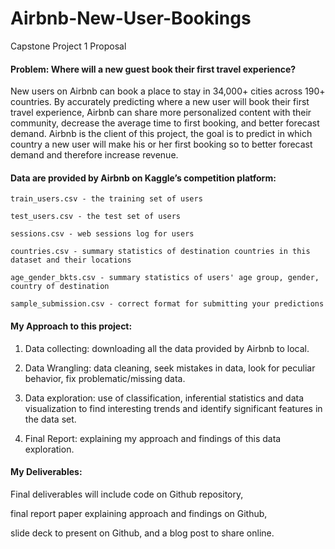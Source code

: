 # Airbnb-New-User-Bookings
Capstone Project 1 Proposal



#### Problem: Where will a new guest book their first travel experience? 

New users on Airbnb can book a place to stay in 34,000+ cities across 190+ countries. 
By accurately predicting where a new user will book their first travel experience, Airbnb can share more personalized content with their community, decrease the average time to first booking, and better forecast demand.
Airbnb is the client of this project, the goal is to predict in which country a new user will make his or her first booking so to better forecast demand and therefore increase revenue.


#### Data are provided by Airbnb on Kaggle’s competition platform:

```train_users.csv - the training set of users```

```test_users.csv - the test set of users```

```sessions.csv - web sessions log for users```

```countries.csv - summary statistics of destination countries in this dataset and their locations```

```age_gender_bkts.csv - summary statistics of users' age group, gender, country of destination```

```sample_submission.csv - correct format for submitting your predictions```


#### My Approach to this project:

1. Data collecting: downloading all the data provided by Airbnb to local.

2. Data Wrangling: data cleaning, seek mistakes in data, look for peculiar behavior, fix problematic/missing data.

3. Data exploration: use of classification, inferential statistics and data visualization to find interesting trends and identify significant features in the data set.

4. Final Report: explaining my approach and findings of this data exploration.


#### My Deliverables:

Final deliverables will include code on Github repository, 

final report paper explaining approach and findings on Github, 

slide deck to present on Github, and a blog post to share online. 

